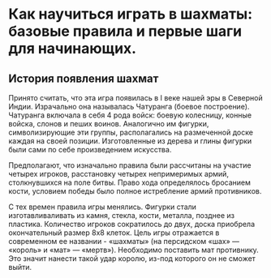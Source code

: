 # Как научиться играть в шахматы: базовые правила и первые шаги для начинающих.

## История появления шахмат

Принято считать, что эта игра появилась в I веке нашей эры в Северной Индии. Израчально она называлась Чатуранга (боевое построение). Чатуранга включала в себя 4 рода войск: боевую колесницу, конные войска, слонов и пеших воинов. Аналогично им фигурки, символизирующие эти группы, располагались на размеченной доске каждая на своей позиции. Изготовленные из дерева и глины фигурки были сами по себе произведением искусства.

Предполагают, что изначально правила были рассчитаны на участие четырех игроков, расстановку четырех непримеримых армий, столкнувшихся на поле битвы. Право хода определялось бросанием кости, условием победы было полное истребление армий противников.

С тех времен правила игры менялись. Фигурки стали изготавливаливать из камня, стекла, кости, металла, позднее из пластика. Количество игроков сократилось до двух, доска приобрела окончательный размер 8x8 клеток. Цель игры отражается в современном ее названии - «шахматы» (на персидском «шах» — «король» и «мат» — «мертв»). Необходимо поставить мат противнику. Это значит нанести такой удар королю, из-под которого он не сможет выйти.
